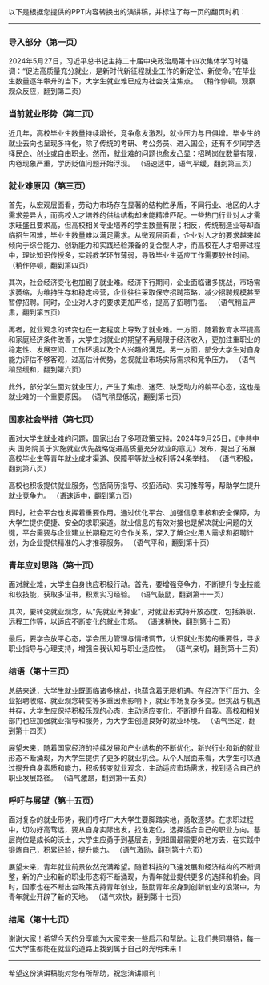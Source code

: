 以下是根据您提供的PPT内容转换出的演讲稿，并标注了每一页的翻页时机：

---

### 导入部分（第一页）
2024年5月27日，习近平总书记主持二十届中央政治局第十四次集体学习时强调：“促进高质量充分就业，是新时代新征程就业工作的新定位、新使命。”在毕业生数量逐年攀升的当下，大学生就业难已成为社会关注焦点。
（稍作停顿，观察观众反应，翻到第二页）

### 当前就业形势（第二页）
近几年，高校毕业生数量持续增长，竞争愈发激烈，就业压力与日俱增。毕业生的就业去向也呈现多样化，除了传统的考研、考公务员、进入国企，还有不少同学选择民企、创业或自由职业。然而，就业难的问题也愈发凸显：招聘岗位数量有限，内卷现象严重，学历贬值问题开始浮现。
（语速适中，语气平缓，翻到第三页）

### 就业难原因（第三页）
首先，从宏观层面看，劳动力市场存在显著的结构性矛盾，不同行业、地区的人才需求差异大，而高校人才培养的供给结构却未能精准匹配。一些热门行业对人才需求旺盛且要求高，但高校相关专业培养的学生数量有限；相反，传统制造业等却面临招生困难，毕业生数量难以满足需求。从微观层面看，企业对人才的要求越来越倾向于综合能力、创新能力和实践经验兼备的复合型人才，而高校在人才培养过程中，理论知识传授多，实践教学环节薄弱，导致毕业生适应工作需要较长时间。
（稍作停顿，翻到第四页）

其次，社会经济变化也加剧了就业难。经济下行期间，企业面临诸多挑战，市场需求萎缩，为维持生存和稳定经营，企业往往采取保守招聘策略，减少招聘规模甚至暂停招聘。同时，企业对人才的要求更加严格，提高了招聘门槛。
（语气稍显严肃，翻到第五页）

再者，就业观念的转变也在一定程度上导致了就业难。一方面，随着教育水平提高和家庭经济条件改善，大学生对就业的期望不再局限于经济收入，更加注重职业的稳定性、发展空间、工作环境以及个人兴趣的满足。另一方面，部分大学生对自身能力评估不够客观，过高估计优势，忽视就业市场实际需求和竞争压力。
（语气稍显缓和，翻到第六页）

此外，部分学生面对就业压力，产生了焦虑、迷茫、缺乏动力的躺平心态，这也是就业难的一个重要原因。
（语气稍显低沉，翻到第七页）

### 国家社会举措（第七页）
面对大学生就业难的问题，国家出台了多项政策支持。2024年9月25日，《中共中央 国务院关于实施就业优先战略促进高质量充分就业的意见》发布，提出了拓展高校毕业生等青年就业成才渠道、保障平等就业权利等24条举措。
（语气积极，翻到第八页）

高校也积极提供就业服务，包括简历指导、校招活动、实习推荐等，帮助学生提升就业竞争力。
（语速适中，翻到第九页）

同时，社会平台也发挥着重要作用。通过优化平台、加强信息审核和安全保障，为大学生提供便捷、安全的求职渠道。就业信息的有效对接也是解决就业问题的关键，平台需要与企业建立长期稳定的合作关系，深入了解企业用人需求和招聘计划，为企业提供精准的人才推荐服务。
（语气平和，翻到第十页）

### 青年应对思路（第十页）
面对就业难，大学生自身也应积极行动。首先，要增强竞争力，不断提升专业技能和软技能，获取多证书，积累实习经验。
（语气鼓励，翻到第十一页）

其次，要转变就业观念，从“先就业再择业”，对就业形式持开放态度，包括兼职、远程工作等，以适应不断变化的就业市场。
（语速稍快，翻到第十二页）

最后，要学会放平心态，学会压力管理与情绪调节，认识就业形势的重要性，寻求职业指导与心理支持，增强自我认知与职业适应性。
（语气亲切，翻到第十三页）

### 结语（第十三页）
总结来说，大学生就业既面临诸多挑战，也蕴含着无限机遇。在经济下行压力、企业招聘收缩、就业观念转变等多重因素影响下，就业市场复杂多变。但挑战与机遇并存，大学生应保持积极乐观的心态，主动适应变化，不断提升自我。高校和相关部门也应加强就业指导和服务，为大学生创造良好的就业环境。
（语气坚定，翻到第十四页）

展望未来，随着国家经济的持续发展和产业结构的不断优化，新兴行业和新的就业形态不断涌现，为大学生提供了更多的就业机会。从个人层面来看，大学生可以通过提升自身素质和能力，积极转变就业观念，主动适应市场需求，找到适合自己的职业发展路径。
（语气激昂，翻到第十五页）

### 呼吁与展望（第十五页）
面对复杂的就业形势，我们呼吁广大大学生要脚踏实地，勇敢逐梦。在求职过程中，切勿好高骛远，要从自身实际出发，找准定位，选择适合自己的职业方向。基层岗位是成长的沃土，大学生应勇于到基层去，到祖国最需要的地方去，在实践中锻炼自己，积累经验，提升能力。
（语气激励，翻到第十六页）

展望未来，青年就业前景依然充满希望。随着科技的飞速发展和经济结构的不断调整，新的产业和新的职业形态将不断涌现，为青年就业提供更多的选择和机会。同时，国家也在不断出台政策支持青年创业，鼓励青年投身到创新创业的浪潮中，为青年就业开辟了新的天地。
（语气欢快，翻到第十七页）

### 结尾（第十七页）
谢谢大家！希望今天的分享能为大家带来一些启示和帮助。让我们共同期待，每一位大学生都能在就业的道路上找到属于自己的光明未来！

---

希望这份演讲稿能对您有所帮助，祝您演讲顺利！